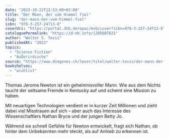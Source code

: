 ```yaml
---
date: "2023-10-22T12:53:00+02:00"
title: "Der Mann, der vom Himmel fiel"
slug: "der-mann-der-vom-himmel-fiel"
isbn: "978-3-257-24713-8"
coverUri: "https://portal.dnb.de/opac/mvb/cover?isbn=978-3-257-24713-8"
cataloguePermalink: "https://d-nb.info/1285607821"
author: "Walter S. Tevis"
publishedAt: "2023"
topics:
  - "Science Fiction"
  - "Außerirdische"
source: "https://www.diogenes.ch/leser/titel/walter-tevis/der-mann-der-vom-himmel-fiel-9783257247138.html"
bookshelves:
  - "wishlist"
---
```

Thomas Jerome Newton ist ein geheimnisvoller Mann. Wie aus dem Nichts taucht der
seltsame Fremde in Kentucky auf und scheint eine Mission zu haben.

Mit neuartigen Technologien verdient er in kurzer Zeit Millionen und zieht dabei 
viel Misstrauen auf sich – aber auch das Interesse des Wissenschaftlers Nathan 
Bryce und der jungen Betty Jo.

Während sie schnell Gefühle für Newton entwickelt, fragt sich Nathan, ob hinter 
dem Unbekannten mehr steckt, als auf Anhieb zu erkennen ist.